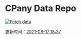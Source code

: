 # CPany Data Repo

[![Fetch data](https://github.com/yjl9903/CPany/actions/workflows/fetch.yml/badge.svg)](https://github.com/yjl9903/CPany/actions/workflows/fetch.yml)

<!-- START_SECTION: update_time -->
更新时间：[2021-08-17 18:37](https://www.timeanddate.com/worldclock/fixedtime.html?msg=Fetch+data&iso=20210817T183734&p1=237)
<!-- END_SECTION: update_time -->
